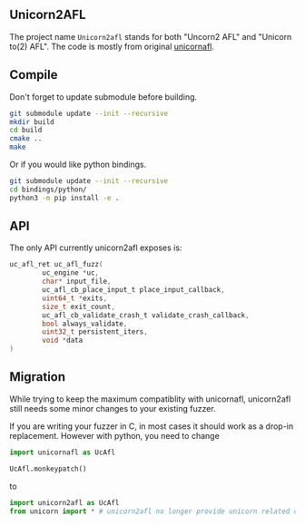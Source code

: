 ## Unicorn2AFL

The project name `Unicorn2afl` stands for both "Uncorn2 AFL" and "Unicorn to(2) AFL". The code is mostly from original [unicornafl](https://github.com/AFLplusplus/unicornafl).

## Compile

Don't forget to update submodule before building.

```bash
git submodule update --init --recursive
mkdir build
cd build
cmake ..
make
```

Or if you would like python bindings.

```bash
git submodule update --init --recursive
cd bindings/python/
python3 -m pip install -e .
```

## API

The only API currently unicorn2afl exposes is:

```C
uc_afl_ret uc_afl_fuzz(
        uc_engine *uc, 
        char* input_file, 
        uc_afl_cb_place_input_t place_input_callback, 
        uint64_t *exits, 
        size_t exit_count, 
        uc_afl_cb_validate_crash_t validate_crash_callback, 
        bool always_validate,
        uint32_t persistent_iters,
        void *data
)
```

## Migration

While trying to keep the maximum compatiblity with unicornafl, unicorn2afl still needs some minor changes to your existing fuzzer.

If you are writing your fuzzer in C, in most cases it should work as a drop-in replacement. However with python, you need to change

```python
import unicornafl as UcAfl

UcAfl.monkeypatch()
```

to

```python
import unicorn2afl as UcAfl
from unicorn import * # unicorn2afl no longer provide unicorn related definition.
```